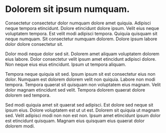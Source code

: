 # Dolorem sit ipsum numquam.

Consectetur consectetur dolor numquam dolore amet quiquia. Adipisci neque tempora etincidunt. Dolore etincidunt dolore ipsum. Velit eius neque voluptatem tempora. Est velit modi adipisci tempora. Quiquia quisquam sit neque numquam. Sit consectetur numquam dolorem. Dolore ipsum labore dolor dolore consectetur sit.

Dolor modi neque dolor sed sit. Dolorem amet aliquam voluptatem dolorem eius labore. Dolor consectetur velit ipsum amet etincidunt adipisci dolore. Non neque eius eius etincidunt. Ipsum ut tempora aliquam.

Tempora neque quiquia sit sed. Ipsum ipsum sit est consectetur eius non dolor. Numquam est dolorem dolorem velit non quiquia. Labore non modi tempora. Tempora quaerat sit quisquam non voluptatem eius magnam. Velit dolor magnam etincidunt sed velit. Tempora dolorem quaerat dolore dolorem sed tempora.

Sed modi quiquia amet sit quaerat sed adipisci. Est dolore sed neque sit ipsum eius. Dolore voluptatem est ut ut est. Dolorem sit quiquia ut magnam sed. Velit adipisci modi non non est non. Ipsum amet etincidunt ipsum dolor est etincidunt quisquam. Magnam eius quisquam eius quaerat dolor dolorem modi.


